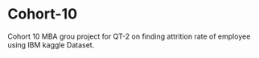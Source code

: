 # Cohort-10
Cohort 10 MBA grou project for QT-2 on finding attrition rate of employee using IBM kaggle Dataset.

